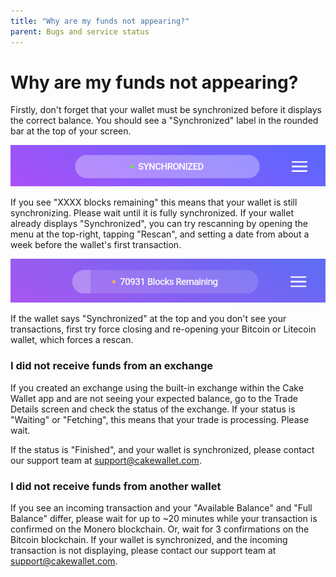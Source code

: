 ```yaml
---
title: "Why are my funds not appearing?"
parent: Bugs and service status
---
```


# Why are my funds not appearing?  

Firstly, don't forget that your wallet must be synchronized before it displays the correct balance. You should see a "Synchronized" label in the rounded bar at the top of your screen.  

[![Synchronized](/images/funds-1.jpg)](/images/funds-1.jpg)

If you see "XXXX blocks remaining" this means that your wallet is still synchronizing. Please wait until it is fully synchronized. If your wallet already displays "Synchronized", you can try rescanning by opening the menu at the top-right, tapping "Rescan", and setting a date from about a week before the wallet's first transaction.

[![Syncing](/images/funds-2.jpg)](/images/funds-2.jpg)

If the wallet says "Synchronized" at the top and you don't see your transactions, first try force closing and re-opening your Bitcoin or Litecoin wallet, which forces a rescan.

### I did not receive funds from an exchange  

If you created an exchange using the built-in exchange within the Cake Wallet app and are not seeing your expected balance, go to the Trade Details screen and check the status of the exchange. If your status is "Waiting" or "Fetching", this means that your trade is processing. Please wait.

If the status is "Finished", and your wallet is synchronized, please contact our support team at [support@cakewallet.com](mailto:support@cakewallet.com).

### I did not receive funds from another wallet

If you see an incoming transaction and your "Available Balance" and "Full Balance" differ, please wait for up to ~20 minutes while your transaction is confirmed on the Monero blockchain. Or, wait for 3 confirmations on the Bitcoin blockchain. If your wallet is synchronized, and the incoming transaction is not displaying, please contact our support team at [support@cakewallet.com](mailto:support@cakewallet.com).
